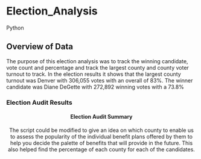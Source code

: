 # Election_Analysis
Python
## Overview of Data
 The purpose of this election analysis was to track the winning candidate, vote count and percentage and track the largest county and county voter turnout to track. In the election results it shows that the largest county turnout was Denver with 306,055 votes with an overall of 83%. The winner candidate was Diane DeGette  with 272,892 winning votes with a 73.8%
### Election Audit Results
<center>
 

 
 #### Election Audit Summary
The script could be modified to give an idea on which county to enable us to assess the popularity of the individual benefit plans offered by them to help you decide the palette of benefits that will provide in the future. This also helped find the percentage of each county for each of the candidates.

   
   
  
